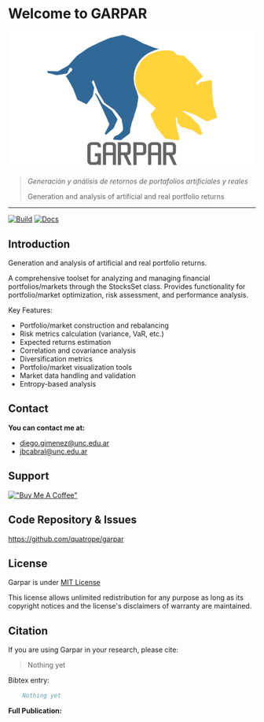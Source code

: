 # Welcome to GARPAR

![logo](res/logo_bw.png)


> _Generación y análisis de retornos de portafolios artificiales y reales_
>
> Generation and analysis of artificial and real portfolio returns

-------------------------------------------

<!-- BODY -->

[![Build](https://github.com/quatrope/garpar/actions/workflows/CI.yml/badge.svg)](https://github.com/quatrope/garpar/actions/workflows/CI.yml)
[![Docs](https://readthedocs.org/projects/garpar/badge/?version=latest&style=flat)](https://garpar.readthedocs.io/en/latest/)

## Introduction

Generation and analysis of artificial and real portfolio returns.

A comprehensive toolset for analyzing and managing financial portfolios/markets
through the StocksSet class. Provides functionality for portfolio/market
optimization, risk assessment, and performance analysis.

Key Features:

- Portfolio/market construction and rebalancing
- Risk metrics calculation (variance, VaR, etc.)
- Expected returns estimation
- Correlation and covariance analysis
- Diversification metrics
- Portfolio/market visualization tools
- Market data handling and validation
- Entropy-based analysis


## Contact

**You can contact me at:**

- <diego.gimenez@unc.edu.ar>
- <jbcabral@unc.edu.ar>

## Support

[!["Buy Me A Coffee"](https://www.buymeacoffee.com/assets/img/custom_images/orange_img.png)](https://www.buymeacoffee.com/leliel12)


## Code Repository & Issues

<https://github.com/quatrope/garpar>

## License

Garpar is under
[MIT License](https://raw.githubusercontent.com/quatrope/garpar/master/LICENSE.txt)

This license allows unlimited redistribution for any purpose as long as
its copyright notices and the license's disclaimers of warranty are
maintained.

## Citation

If you are using Garpar in your research, please cite:

> Nothing yet

Bibtex entry:


```bibtex
    Nothing yet
```

**Full Publication:**
